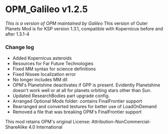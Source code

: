 # OPM_Galileo v1.2.5
_This is a version of OPM maintained by Galileo_
This version of Outer Planets Mod is for KSP version 1.3.1, compatible with Kopernicus before and after 1.3.1-4

### Change log
* Added Kopernicus asteroids
* Resources for Far Future Technologies
* Fixed MM syntax for science definitions
* Fixed Nissee localization error
* No longer includes MM dll
* OPM's Planetshine deactivates if GPP is present. Evidently Planetshine doesn't work well or at all for planets orbiting stars other than Sun.
* Updated ResearchBodies part upgrade config.
* Arranged Optional Mods folder: contains FinalFrontier support
* Rearranged and converted textures for better use of LoadOnDemand
* Removed a file that was breaking OPM's FinalFrontier support

This mod retains OPM's original License: Attribution-NonCommercial-ShareAlike 4.0 International
